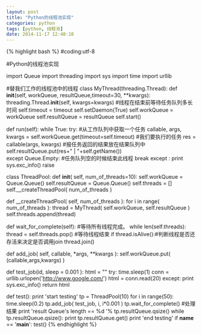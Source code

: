 ```yaml
---
layout: post
title: "Python的线程池实现"
categories: python
tags: [python, 线程池]
date: 2014-11-17 12:48:18
---
```



{% highlight bash %}
#coding:utf-8

#Python的线程池实现

import Queue
import threading
import sys
import time
import urllib

#替我们工作的线程池中的线程
class MyThread(threading.Thread):
 def __init__(self, workQueue, resultQueue,timeout=30, **kwargs):
  threading.Thread.__init__(self, kwargs=kwargs)
  #线程在结束前等待任务队列多长时间
  self.timeout = timeout
  self.setDaemon(True)
  self.workQueue = workQueue
  self.resultQueue = resultQueue
  self.start()

 def run(self):
  while True:
   try:
    #从工作队列中获取一个任务
    callable, args, kwargs = self.workQueue.get(timeout=self.timeout)
    #我们要执行的任务
    res = callable(args, kwargs)
    #报任务返回的结果放在结果队列中
    self.resultQueue.put(res+" | "+self.getName())    
   except Queue.Empty: #任务队列空的时候结束此线程
    break
   except :
    print sys.exc_info()
    raise
    
class ThreadPool:
 def __init__( self, num_of_threads=10):
  self.workQueue = Queue.Queue()
  self.resultQueue = Queue.Queue()
  self.threads = []
  self.__createThreadPool( num_of_threads )

 def __createThreadPool( self, num_of_threads ):
  for i in range( num_of_threads ):
   thread = MyThread( self.workQueue, self.resultQueue )
   self.threads.append(thread)

 def wait_for_complete(self):
  #等待所有线程完成。
  while len(self.threads):
   thread = self.threads.pop()
   #等待线程结束
   if thread.isAlive():#判断线程是否还存活来决定是否调用join
    thread.join()
    
 def add_job( self, callable, *args, **kwargs ):
  self.workQueue.put( (callable,args,kwargs) )

def test_job(id, sleep = 0.001 ):
 html = ""
 try:
  time.sleep(1)
  conn = urllib.urlopen('http://www.google.com/')
  html = conn.read(20)
 except:
  print  sys.exc_info()
 return  html

def test():
 print 'start testing'
 tp = ThreadPool(10)
 for i in range(50):
  time.sleep(0.2)
  tp.add_job( test_job, i, i*0.001 )
 tp.wait_for_complete()
 #处理结果
 print 'result Queue\'s length == %d '% tp.resultQueue.qsize()
 while tp.resultQueue.qsize():
  print tp.resultQueue.get()
 print 'end testing'
if __name__ == '__main__':
 test()
{% endhighlight %}
